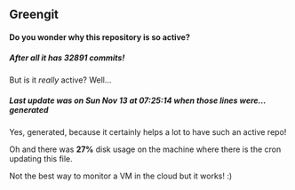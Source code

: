 ## Greengit

#### Do you wonder why this repository is so active?

##### After all it has 32891 commits!

But is it *really* active? Well...

##### Last update was on Sun Nov 13 at 07:25:14 when those lines were... generated

Yes, generated, because it certainly helps a lot to have such an active repo!

Oh and there was **27%** disk usage on the machine
where there is the cron updating this file.

Not the best way to monitor a VM in the cloud but it works! :)
